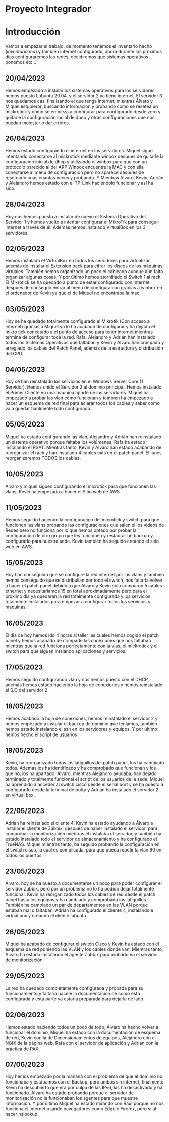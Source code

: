 # Proyecto Integrador

# Introducción 
Vamos a empezar el trabajo, de momento tenemos el inventario hecho (*inventario.md*) y tambien internet configurado, ahora durante los proximos dias configuraremos las redes, decidiremos que sistemas operativos ponemos etc...

## 20/04/2023
Hemos empezado a instalar los sistemas operativos para los servidores, hemos puesto Lubuntu 20.04, y el servidor 2 ya tiene internet. El servidor 3 nos quedamos casi finalizando el que tenga internet, mientras Álvaro y Miquel estubieron buscando informacion y probando como se resetea un mickrotick y como se empieza a configurar para configurarlo desde zero y quitarle la configuracion incial de dhcp y otras configuraciones que nos puedan molestar o dar errores.

## 26/04/2023
Hemos estado configurando el internet en los servidores. Miquel sigue intentando conectarse al mickrotick mediante winbox despues de quitarle la configuracion inicial de dhcp y utilizando el winbox para que con un protocolo parecido al del ARP Winbox encuentre la MAC y con ella conectarse al menu de configuracion pero no aparece despues de resetearlo unas cuantas veces y probando.
Y Mientras Álvaro, Kevin, Adrián y Alejandro hemos estado con el TP-Link haciendolo funcionar y así ha sido.

## 28/04/2023
Hoy nos hemos puesto a instalar de nuevo el Sistema Operativo del Servidor 1 y hemos vuelto a intentar configurar el MikroTik para conseguir internet a través de él.
Además hemos instalado VirtualBox en los 3 servidores.

## 02/05/2023
Hemos instalado el VirtualBox en todos los servidores para virtualizar, además de instalar el Extension pack para cifrar los discos de las máquinas virtuales. También hemos organizado un poco el cableado aunque aún falta organizar algunas cosas, Y por último hemos atornillado el Switch 1 al rack. El Mikrotick se ha quedado a punto de estar configurado con internet despues de conseguir entrar al menu de configuracion gracias a winbox en el ordenador de Kevin ya que el de Miquel no encontraba la mac.

## 03/05/2023
Hoy se ha quedado totalmente configurado el Mikrotik (Con acceso a Internet) gracias a Miquel ya lo ha acabado de configurar y ha dejado el mikro tick conectado a el punto de acceso para tener internet mientras termina de configurar toda la red. Rafa, Alejandro y Adrián han instalado todos los Sistemas Operativos que faltaban y Kevin y Álvaro han crimpado y arreglado los cables del Patch Panel, además de la estructura y distribución del CPD.

## 04/05/2023
Hoy se han reinstalado los servicios en el Windows Server Core (1 Servidor). Hemos unido el Servidor 2 al dominio principal. Hemos instalado el Primer Cliente en una maquina aparte de los servidores. Miquel ha empezado a probar las vlan como funcionan y tambien ha empezado a hacer un esquema de red final para aclarar todos los cables y saber como va a quedar fianlmente todo configurado.

## 05/05/2023
Miquel ha estado configurando las vlan, Alejandro y Adrián han reinstalado un sistema operativo porque faltaba los volúmenes, Rafa ha estado instalando el RSAT. Mientras tanto, Kevin y Álvaro han estado acabando de reorganizar el rack y han instalado 4 cables más en el patch panel. El lunes reorganizaremos TODOS los cables.

## 10/05/2023
Alvaro y miquel siguen configurando el microtick para que funcionen las vlans. Kevin ha empezado a hacer el Sitio web de AWS.

## 11/05/2023
Hemos seguido haciendo la configuracion del microtick y switch para que funcionen las vlans probando las configuraciones que salen el los videos de Redes pero no funciona por lo que hemos optado por probar la configuracion de otro grupo que les funcionen y restaurar un backup y configurarlo para nuestra sede. Kevin tambien ha seguido creando el sitio web en AWS.

## 15/05/2023
Hoy han conseguido que se configure la red internet por las vlans y tambien hemos conseguido que se distribullan por todo el switch, nos faltaria volver a hacer el patch panel debido a que Alvaro y Kevin solo crimparon 5 cables ethernet y necesitariamos 15 en total aproximadamente pero para el proximo dia ya quedaran la red totalmente configurada y los servicios totalmente instalados para empezar a configurar todos los servicios y maquinas.

## 16/05/2023
El dia de hoy hemos ido 4 horas al taller las cuales hemos cogido el patch panel y hemos acabado de crimparle las conexiones que nos faltaban mientras que la red funciona perfectamente con la vlas, el mickrotick y el switch para que siguan intalando aplicaciones y servicios.

## 17/05/2023
Hemos seguido configurando vlan y nos hemos puesto con el DHCP, además hemos estado haciendo la hoja de conexiones y hemos reinstalado el S.O del servidor 2

## 18/05/2023
Hemos acabado la hoja de conexiones, hemos reinstalado el servidor 2 y hemos empezado a instalar el backup de dominio que teníamos, también hemos estado instalando el ssh en los servidores y equipos. Y por último hemos hecho el script de usuarios

## 19/05/2023
Kevin, ha reorganizado todos los latiguillos del patch panel, los ha cambiado todos. Además los ha identificado y ha comprobado que funcionan y los que no, los ha apartado. Álvaro, mientras Alejandro ayudaba, han dejado terminado y totalmente funcional el script de los usuarios de la sede. Miquel ha aprendido a acceder al switch cisco desde el serial port y se ha puesto a configurarlo desde la terminal de putty y Adrián ha instalado el servidor 2 en virtual box.

## 22/05/2023
Adrian ha reinstalado el cliente 4. Kevin ha estado ayudando a Álvaro a instalar el cliente de Zabbix, después de haber instalado el servidor, para comprobar la monitorización mientras él instalaba el servidor, y también ha estado instalado todo el servidor de almacenamiento y ha configurado el TrueNAS. Miquel mientras tanto, ha seguido probando la configuración en el switch cisco, la cúal es complicada, para que pueda repetir la vlan 90 en todos los puertos.

## 23/05/2023
Álvaro, hoy se ha puesto a documentarse un poco para poder configurar el servidor Zabbix, pero por un problema no lo ha podido dejar totalmente funcional. Kevin ha reorganizado todos los cables de red desde el patch panel hasta los equipos y ha cambiado y comprobado los latiguillos. También ha cambiado un par de departamentos en las VLAN porque estaban mal o faltaban. Adrian ha configurado el cliente 4, instalandole virtual box y creando el cliente lubuntu.

## 26/05/2023
Miquel ha acabado de configurar el switch Cisco y Kevin ha estado con el esquema de red poniendo las VLAN y los cables donde van. Mientras tanto, Álvaro ha estado instalando el agente Zabbix para probarlo en el servidor de monitorización.

## 29/05/2023
La red ha quedado completamente configurada y probada para su funcionamiento y faltaria hacele la documentacion de como esta configurada y esta parte ya estaria preparada para dejarla de lado.

## 02/06/2023
Hemos estado haciendo todos un poco de todo, Álvaro ha hecho volver a funcionar el dominio, Miquel ha estado con la documentación de esquema de red, Kevin con la de Dimensionamientos de equipos, Alejandro con el NGIX de la página web, Rafa con el servidor de aplicación y Adrián con la práctica de PAX.

## 07/06/2023
Hoy hemos empezado por la mañana con el problema de que el dominio no funcionaba y estábamos con el Backup, pero ambos sin internet, finalmente Kevin ha descubierto que era por culpa de las IPv6, las ha desactivado y ha funcionado. Álvaro ha estado probando porque el servidor de monitorización no le funcionaban los agentes para que muestre información. Y por último Miquel ha estado mirando con Raúl porque no nos funciona el internet usando navegadores como Edge o Firefox, pero sí al hacer nslookup.
